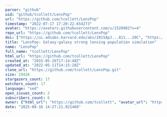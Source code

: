 ```yaml
---
parser: "github"
uid: "github/tcollett/LensPop"
url: "https://github.com/tcollett/LensPop"
timestamp: "2022-07-17 17:20:22.654273"
avatar: "https://avatars.githubusercontent.com/u/1520902?v=4"
repo_url: "https://github.com/tcollett/LensPop"
doi: ["https://ui.adsabs.harvard.edu/abs/2015ApJ...811...20C", "https://ui.adsabs.harvard.edu/abs/2017ascl.soft05009C/abstract"]
title: "LensPop: Galaxy-galaxy strong lensing population simulation"
name: "LensPop"
full_name: "tcollett/LensPop"
html_url: "https://github.com/tcollett/LensPop"
created_at: "2015-05-26T17:14:48Z"
updated_at: "2022-05-11T14:15:28Z"
clone_url: "https://github.com/tcollett/LensPop.git"
size: 29426
stargazers_count: 17
watchers_count: 17
language: "sed"
open_issues_count: 2
subscribers_count: 6
owner: {"html_url": "https://github.com/tcollett", "avatar_url": "https://avatars.githubusercontent.com/u/1520902?v=4", "login": "tcollett", "type": "User"}
date: "2025-08-16 14:27:21.921460"
---
```

